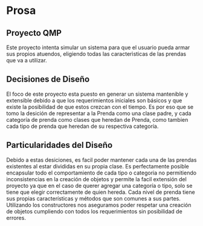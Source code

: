 # Prosa

## Proyecto QMP

  Este proyecto intenta simular un sistema para que el usuario pueda armar sus propios atuendos, eligiendo todas las caracterìsticas de las prendas que va a utilizar.

## Decisiones de Diseño

  El foco de este proyecto esta puesto en generar un sistema mantenible y extensible debido a que los requerimientos iniciales son básicos y que existe la posibilidad de que estos crezcan con el tiempo.
  Es por eso que se tomo la desición de representar a la Prenda como una clase padre, y cada categoría de prenda como clases que heredan de Prenda, como tambien cada tipo de prenda que heredan de su respectiva categoría.

## Particularidades del Diseño

  Debido a estas desiciones, es facil poder mantener cada una de las prendas existentes al estar divididas en su propia clase. Es perfectamente posible encapsular todo el comportamiento de cada tipo o categoria no permitiendo inconsistencias en la creación de objetos y permite la facil extensión del proyecto ya que en el caso de querer agregar una categoría o tipo, solo se tiene que elegir correctamente de quien hereda. Cada nivel de prenda tiene sus propias características y métodos que son comunes a sus partes.
  Utilizando los constructores nos aseguramos poder respetar una creación de objetos cumpliendo con todos los requerimientos sin posibilidad de errores.


